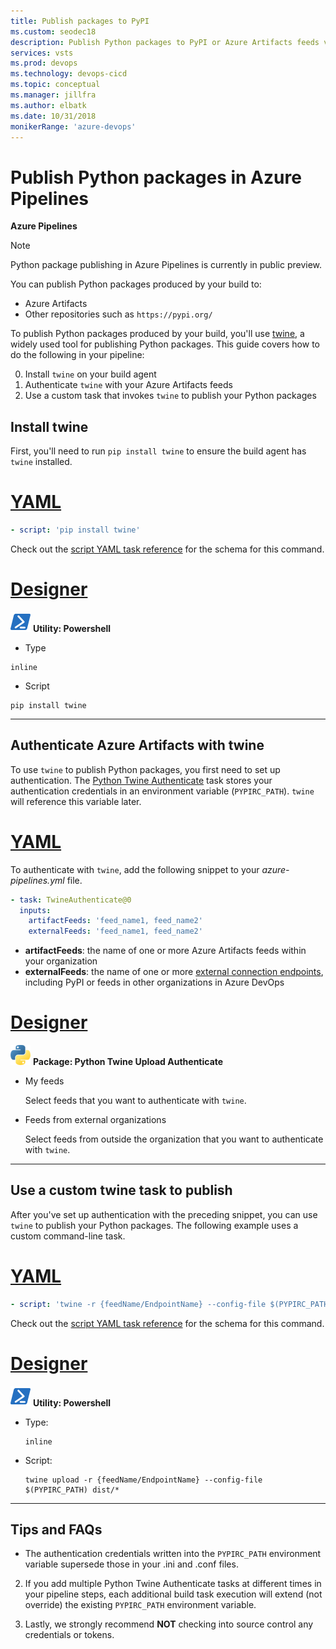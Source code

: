 ```yaml
---
title: Publish packages to PyPI
ms.custom: seodec18
description: Publish Python packages to PyPI or Azure Artifacts feeds via builds with Azure Pipelines
services: vsts
ms.prod: devops
ms.technology: devops-cicd
ms.topic: conceptual
ms.manager: jillfra
ms.author: elbatk
ms.date: 10/31/2018
monikerRange: 'azure-devops'
---
```


# Publish Python packages in Azure Pipelines

**Azure Pipelines**

> [!NOTE]
> Python package publishing in Azure Pipelines is currently in public preview.

You can publish Python packages produced by your build to:

* Azure Artifacts
* Other repositories such as `https://pypi.org/`

To publish Python packages produced by your build, you'll use [twine](https://pypi.org/project/twine/), a widely used tool for publishing Python packages. This guide covers how to do the following in your pipeline:

0. Install `twine` on your build agent
0. Authenticate `twine` with your Azure Artifacts feeds
0. Use a custom task that invokes `twine` to publish your Python packages

## Install twine 

First, you'll need to run `pip install twine` to ensure the build agent has `twine` installed.

# [YAML](#tab/yaml)

```yaml
- script: 'pip install twine'
```

Check out the [script YAML task reference](../yaml-schema.md#script) for the schema for this command.

# [Designer](#tab/designer)

![icon](../tasks/utility/_img/powershell.png) **Utility: Powershell**

* Type

 ```
inline
```
* Script

 ```
pip install twine
```

---

## Authenticate Azure Artifacts with twine

To use `twine` to publish Python packages, you first need to set up authentication. The [Python Twine Authenticate](../tasks/package/twine-authenticate.md) task stores your authentication credentials in an environment variable (`PYPIRC_PATH`). `twine` will reference this variable later.

# [YAML](#tab/yaml)

To authenticate with `twine`, add the following snippet to your _azure-pipelines.yml_ file.

```yaml
- task: TwineAuthenticate@0
  inputs:
    artifactFeeds: 'feed_name1, feed_name2'
    externalFeeds: 'feed_name1, feed_name2'
```

* **artifactFeeds**: the name of one or more Azure Artifacts feeds within your organization
* **externalFeeds**: the name of one or more [external connection endpoints](/azure/devops/pipelines/library/service-endpoints), including PyPI or feeds in other organizations in Azure DevOps

# [Designer](#tab/designer)

![icon](../tasks/package/_img/python-twine-authenticate.png) **Package: Python Twine Upload Authenticate**

* My feeds 

   Select feeds that you want to authenticate with `twine`.

* Feeds from external organizations

   Select feeds from outside the organization that you want to authenticate with `twine`.

---

## Use a custom twine task to publish

After you've set up authentication with the preceding snippet, you can use `twine` to publish your Python packages. The following example uses a custom command-line task.

# [YAML](#tab/yaml)

```yaml
- script: 'twine -r {feedName/EndpointName} --config-file $(PYPIRC_PATH) {package path to publish}'
```

Check out the [script YAML task reference](../yaml-schema.md#script) for the schema for this command.

# [Designer](#tab/designer)

![icon](../tasks/utility/_img/powershell.png) **Utility: Powershell**

* Type:

   ```
   inline
   ```
* Script:

   ```
   twine upload -r {feedName/EndpointName} --config-file $(PYPIRC_PATH) dist/*
   ```

---

## Tips and FAQs

* The authentication credentials written into the `PYPIRC_PATH` environment variable supersede those in your .ini and .conf files. 

2. If you add multiple Python Twine Authenticate tasks at different times in your pipeline steps, each additional build task execution will extend (not override) the existing `PYPIRC_PATH` environment variable.

3. Lastly, we strongly recommend **NOT** checking into source control any credentials or tokens.

